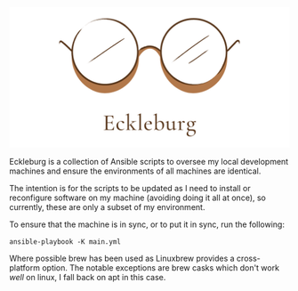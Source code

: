 ![Eckleburg Logo](assets/logo.png)

Eckleburg is a collection of Ansible scripts to oversee my local development machines and ensure the environments of all machines are identical.

The intention is for the scripts to be updated as I need to install or reconfigure software on my machine (avoiding doing it all at once), so currently, these are only a subset of my environment.

To ensure that the machine is in sync, or to put it in sync, run the following:
```
ansible-playbook -K main.yml
```

Where possible brew has been used as Linuxbrew provides a cross-platform option.
The notable exceptions are brew casks which don't work _well_ on linux, I fall back on apt in this case.
